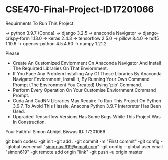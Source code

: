 # CSE470-Final-Project-ID17201066
Requirments To Run This Project:

-> python 3.9.7 (Conda)
-> django 3.2.5
-> anaconda Navigator
-> django-crispy-form 1.13.0
-> keras 2.4.3
-> tensorflow 2.5.0
-> pillow 8.4.0
-> hdf5 1.10.6
-> opencv-python 4.5.4.60
-> numpy 1.21.2

  Please
- Create An Customized Enviornment On Anaconda Navigator And Install The Requirted Libraries On That Enviornment. 
- If You Face Any Problem Installing Any Of These Libraries By Anaconda Navigator Enviornment, Install It, By Running Your Own Command Prompt (The Environment You Created) Using 'pip' Command.
- Perform Every Operation On Your Customise Enviornment Command Prompt.
- Cuda And CudNN Libraries May Require To Run This Project On Python 3.9.7. To Avoid This Hassle, Anacona Python 3.9.7 Interpreter Has Been Used.
- Upgraded Tensorflow Versions Has Some Bugs While This Project Was In Construction.

Your Faithful
Simon Abhijet Biswas
ID: 17201066

git bash codes:
-git init
-git add .
-git commit -m "First commit"
-git config --global user.email "simonavi619@gmail.com"
-git config --global user.email "simon619"
-git remote add origin "link"
-git push -u origin master
